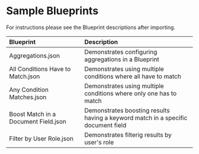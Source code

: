# Sample Blueprints

For instructions please see the Blueprint descriptions after importing.

| Blueprint | Description |
|:--------- |:---------|
| Aggregations.json | Demonstrates configuring aggregations in a Blueprint |
| All Conditions Have to Match.json | Demonstrates using multiple conditions where all have to match |
| Any Condition Matches.json | Demonstrates using multiple conditions where only one has to match |
| Boost Match in a Document Field.json| Demonstrates boosting results having a keyword match in a specific document field |
| Filter by User Role.json| Demonstrates filterig results by user's role |
